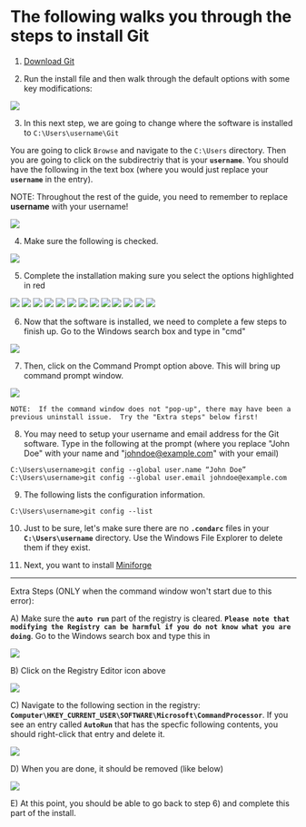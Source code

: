 # The following walks you through the steps to install Git

1) [Download Git](https://git-scm.com/)

2) Run the install file and then walk through the default options with some key modifications:

![](/images/GitInstall_A.png)

3) In this next step, we are going to change where the software is installed to  `C:\Users\username\Git`

  You are going to click `Browse` and navigate to the `C:\Users` directory.  Then you are going to click on the subdirectriy that is your __`username`__. You should have the following in the text box (where you would just replace your __`username`__ in the entry).

  
  NOTE: Throughout the rest of the guide, you need to remember to replace __username__ with your username!


![](/images/GitInstall_B.png)

4) Make sure the following is checked.

![](/images/GitInstall_C.png)

5) Complete the installation making sure you select the options highlighted in red

![](/images/GitInstall_D.png)
![](/images/GitInstall_E.png)
![](/images/GitInstall_F.png)
![](/images/GitInstall_G.png)
![](/images/GitInstall_H.png)
![](/images/GitInstall_I.png)
![](/images/GitInstall_J.png)
![](/images/GitInstall_K.png)
![](/images/GitInstall_L.png)
![](/images/GitInstall_M.png)
![](/images/GitInstall_N.png)
![](/images/GitInstall_O.png)
![](/images/GitInstall_P.png)

6) Now that the software is installed, we need to complete a few steps to finish up.  Go to the Windows search box and type in "cmd"

![](/images/Command_A.png)

7) Then, click on the Command Prompt option above.  This will bring up command prompt window.

![](/images/Command_B.png)


`NOTE:  If the command window does not "pop-up", there may have been a previous uninstall issue.  Try the "Extra steps" below first!`


8) You may need to setup your username and email address for the Git software.  Type in the following at the prompt (where you replace "John Doe" with your name and "johndoe@example.com" with your email)
```
C:\Users\username>git config --global user.name “John Doe”
C:\Users\username>git config --global user.email johndoe@example.com
```

9) The following lists the configuration information.
```
C:\Users\username>git config --list
```
10) Just to be sure, let's make sure there are no __`.condarc`__ files in your __`C:\Users\username`__ directory.  Use the Windows File Explorer to delete them if they exist.

11) Next, you want to install [Miniforge](Miniforge.md)

---
Extra Steps (ONLY when the command window won't start due to this error):

A) Make sure the __`auto run`__ part of the registry is cleared.  __`Please note that modifying the Registry can be harmful if you do not know what you are doing`__.  Go to the Windows search box and type this in

![](/images/RegEdit_A.png)

B) Click on the Registry Editor icon above

![](/images/RegEdit_B.png)

C) Navigate to the following section in the registry: __`Computer\HKEY_CURRENT_USER\SOFTWARE\Microsoft\CommandProcessor`__.  If you see an entry called __`AutoRun`__ that has the specfic following contents, you should right-click that entry and delete it.  

![](/images/RegEdit_C.png)

D) When you are done, it should be removed (like below)

![](/images/RegEdit_D.png)

E) At this point, you should be able to go back to step 6) and complete this part of the install.
